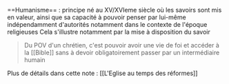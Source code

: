 ==Humanisme== : principe né au XV/XVIeme siècle où les savoirs sont mis en valeur, ainsi que sa capacité à pouvoir penser par lui-même indépendamment d'autorités notamment dans le contexte de l'époque religieuses
Cela s'illustre notamment par la mise à disposition du savoir
>Du POV d'un chrétien, c'est pouvoir avoir une vie de foi et accéder à la [[Bible]] sans à devoir obligatoirement passer par un intermédiaire humain

Plus de détails dans cette note : [[L'Eglise au temps des réformes]]